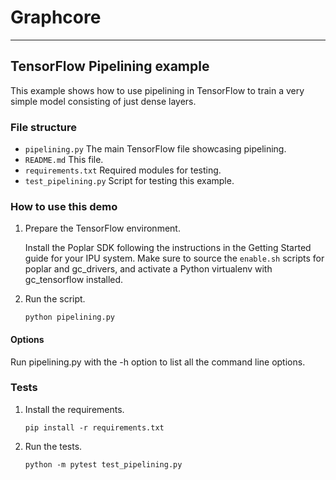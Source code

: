 # Graphcore

---
## TensorFlow Pipelining example

This example shows how to use pipelining in TensorFlow to train a very simple model
consisting of just dense layers.

### File structure

* `pipelining.py` The main TensorFlow file showcasing pipelining.
* `README.md` This file.
* `requirements.txt` Required modules for testing.
* `test_pipelining.py` Script for testing this example.

### How to use this demo

1) Prepare the TensorFlow environment.

   Install the Poplar SDK following the instructions in the Getting Started guide for your IPU system.
   Make sure to source the `enable.sh` scripts
   for poplar and gc_drivers, and activate a Python virtualenv with gc_tensorflow installed.

2) Run the script.

    `python pipelining.py`

#### Options

Run pipelining.py with the -h option to list all the command line options.

### Tests

1) Install the requirements.

    `pip install -r requirements.txt`

2) Run the tests.

    `python -m pytest test_pipelining.py`

